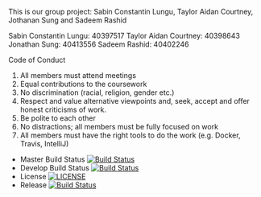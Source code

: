 This is our group project: Sabin Constantin Lungu, Taylor Aidan Courtney,
Jothanan Sung and Sadeem Rashid

Sabin Constantin Lungu: 40397517
Taylor Aidan Courtney: 40398643
Jonathan Sung: 40413556
Sadeem Rashid: 40402246

Code of Conduct
1. All members must attend meetings
2. Equal contributions to the coursework
3. No discrimination (racial, religion, gender etc.)
4. Respect and value alternative viewpoints and, seek, accept and offer honest criticisms of work.
5. Be polite to each other
6. No distractions; all members must be fully focused on work
7. All members must have the right tools to do the work (e.g. Docker, Travis, IntelliJ)

- Master Build Status [![Build Status](https://travis-ci.com/sabinlungudotcpp/groupProjectSEM.svg?branch=master)](https://travis-ci.com/sabinlungudotcpp/groupProjectSEM)
- Develop Build Status [![Build Status](https://travis-ci.com/sabinlungudotcpp/groupProjectSEM.svg?branch=develop)](https://travis-ci.com/sabinlungudotcpp/groupProjectSEM)
- License [![LICENSE](https://img.shields.io/github/license/kevin-chalmers/sem.svg?style=flat-square)](https://github.com/kevin-chalmers/sem/blob/master/LICENSE)
- Release [![Build Status](https://travis-ci.com/sabinlungudotcpp/groupProjectSEM.svg?branch=v0.1-alpha-2)](https://travis-ci.com/sabinlungudotcpp/groupProjectSEM)
